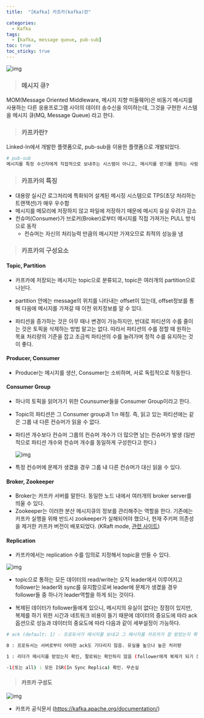 ```yaml
---
title:  "[Kafka] 카프카(kafka)란"

categories:
  - Kafka
tags:
  - [kafka, message queue, pub-sub]
toc: true
toc_sticky: true
---
```


![img](https://t1.daumcdn.net/cfile/tistory/99EA16425C46ABA62F)



> ### 메시지 큐?

MOM(Message Oriented Middleware, 메시지 지향 미들웨어)은 비동기 메시지를 사용하는 다른 응용프로그램 사이의 데이터 송수신을 의미하는데, 그것을 구현한 시스템을 메시지 큐(MQ, Message Queue) 라고 한다.



> ### 카프카란?

Linked-In에서 개발한 플랫폼으로, pub-sub을 이용한 플랫폼으로 개발되었다.

```python
# pub-sub
메시지를 특정 수신자에게 직접적으로 보내주는 시스템이 아니고, 메시지를 받기를 원하는 사람이 해당 토픽(topic)을 구독함으로써 메시지를 읽어 올 수 있다. 보내는 사람과 받는 사람이 서로 독립적으로 작동
```



> ### 카프카의 특징

* 대용량 실시간 로그처리에 특화되어 설계된 메시징 시스템으로 TPS(초당 처리하는 트랜잭션)가 매우 우수함
* 메시지를 메모리에 저장하지 않고 파일에 저장하기 때문에 메시지 유실 우려가 감소
* 컨슈머(Consumer)가 브로커(Broker)로부터 메시지를 직접 가져가는 PULL 방식으로 동작
  * 컨슈머는 자신의 처리능력 만큼의 메시지만 가져오므로 최적의 성능을 냄



> ### 카프카의 구성요소

#### Topic, Partition

* 카프카에 저장되는 메시지는 topic으로 분류되고, topic은 여러개의 partition으로 나뉜다.

* partition 안에는 message의 위치를 나타내는 offset이 있는데, offset정보를 통해 다음에 메시지를 가져갈 때 이전 위치정보를 알 수 있다.
* 파티션을 증가하는 것은 아무 때나 변경이 가능하지만, 반대로 파티션의 수를 줄이는 것은 토픽을 삭제하는 방법 말고는 없다. 따라서 파티션의 수를 정할 때 원하는 목표 처리량의 기준을 잡고 조금씩 파티션의 수를 늘려가며 정적 수를 유지하는 것이 좋다.

#### Producer, Consumer

* Producer는 메시지를 생산, Consumer는 소비하며, 서로 독립적으로 작동한다.

#### Consumer Group

* 하나의 토픽을 읽어가기 위한 Counsumer들을 Consumer Group이라고 한다.

* Topic의 파티션은 그 Consumer group과 1:n 매칭. 즉, 읽고 있는 파티션에는 같은 그룹 내 다른 컨슈머가 읽을 수 없다.

* 파티션 개수보다 컨슈머 그룹의 컨슈머 개수가 더 많으면 남는 컨슈머가 발생 (일반적으로 파티션 개수와 컨슈머 개수를 동일하게 구성한다고 한다.)

  ![img](https://blog.kakaocdn.net/dn/HZKBH/btqFWcVyDXL/ycAkzTOum7md1ZIxGrGGv1/img.png)

* 특정 컨슈머에 문제가 생겼을 경우 그룹 내 다른 컨슈머가 대신 읽을 수 있다.

#### Broker, Zookeeper

* Broker는 카프카 서버를 말한다.  동일한 노드 내에서 여러개의 broker server를 띄울 수 있다.
* Zookeeper는 이러한 분산 메시지큐의 정보를 관리해주는 역할을 한다. 기존에는 카프카 실행을 위해 반드시 zookeeper가 실해되어야 했으나, 현재 주키퍼 의존성을 제거한 카프카 버전이 배포되었다. (KRaft mode, [관련 사이트](https://towardsdatascience.com/kafka-no-longer-requires-zookeeper-ebfbf3862104))

#### Replication

* 카프카에서는 replication 수를 임의로 지정해서 topic을 만들 수 있다.

![img](https://t1.daumcdn.net/cfile/tistory/99E5AD425C3FE33B10)

*  topic으로 통하는 모든 데이터의 read/write는 오직 leader에서 이루어지고 follower는 leader와 sync를 유지함으로써 leader에 문제가 생겼을 경우 follower들 중 하나가 leader역할을 하게 되는 것이다.

*  복제된 데이터가 follower들에게 있으니, 메시지의 유실이 없다는 장점이 있지만, 복제를 하기 위한 시간과 네트워크 비용이 들기 때문에 데이터의 중요도에 따라 ack옵션으로 성능과 데이터의 중요도에 따라 다음과 같이 세부설정이 가능하다.

```bash
# ack (default: 1) - 프로듀서가 메시지를 보내고 그 메시지를 카프카가 잘 받았는지 확인할 것인지 또는 확인하지 않을 것인지를 결정하는 옵션

0 : 프로듀서는 서버로부터 어떠한 ack도 기다리지 않음. 유실율 높으나 높은 처리량

1 : 리더가 메시지를 받았는지 확인, 팔로워는 확인하지 않음 (follower에게 복제가 되기 전에 	leader가 fail되면, 해당 메시지는 손실가능)

-1(또는 all) : 모든 ISR(In Sync Replica) 확인. 무손실
```



> #### 카프카 구성도

![img](https://t1.daumcdn.net/cfile/tistory/998C274D5C3FE33B0A)

* 카프카 공식문서 (https://kafka.apache.org/documentation/)